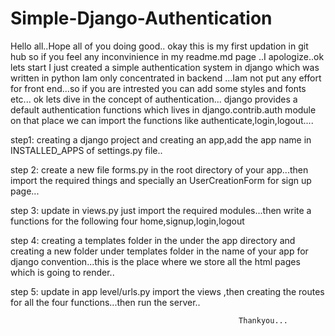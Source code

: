 # Simple-Django-Authentication
Hello all..Hope all of you doing good..
okay this is my first updation in git hub so if you feel any inconvinience in my readme.md page ..I apologize..ok lets start
I just created a simple authentication system in django which was written in python
Iam only concentrated in backend ...Iam not put any effort for front end...so if you are intrested you can add some styles and fonts etc...
ok lets dive in the concept of authentication...
django  provides a default authentication functions which lives in django.contrib.auth module on that place we can import
the functions like authenticate,login,logout....

step1:
    creating a django project and creating an app,add the app name in INSTALLED_APPS of settings.py  file.. 
    
step 2:
    create a new file forms.py in the root directory of your app...then import the required things and specially
    an UserCreationForm for sign up page...
    
step 3:
    update in views.py
    just import the required modules...then write a functions for the following four
    home,signup,login,logout
    
step 4:
     creating a templates folder in the under the app directory and creating a new folder under templates folder in the name of your app for 
     django convention...this is the place where we store all the html pages which is going to render..
     
step 5:
      update in app level/urls.py
      import the views ,then creating the routes for all the four functions...then run the server..
      
      
     
                                                       Thankyou...
      
      
